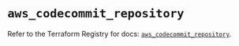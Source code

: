 # `aws_codecommit_repository`

Refer to the Terraform Registry for docs: [`aws_codecommit_repository`](https://registry.terraform.io/providers/hashicorp/aws/6.18.0/docs/resources/codecommit_repository).
